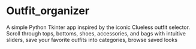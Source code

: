 # Outfit_organizer
A simple Python Tkinter app inspired by the iconic Clueless outfit selector. Scroll through tops, bottoms, shoes, accessories, and bags with intuitive sliders, save your favorite outfits into categories, browse saved looks
